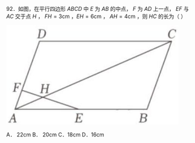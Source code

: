 92．如图，在平行四边形 $A B C D$ 中 $E$ 为 $A B$ 的中点， $F$ 为 $A D$ 上一点， $E F$ 与 $A C$ 交于点 $H$ ， $F H = 3 \mathrm { c m }$ ，$E H = 6 \mathrm { { c m } }$ ， $A H = 4 \mathrm { c m }$ ，则 $H C$ 的长为（ ）

![](<../../qs_image_DB/专题1-2_一文吃透相似三角形12个模型·共14类题型（解析版）/2622554e293a8e8bc9b492776c64d317393613ccaf0d6fdf6eb21ccb0abe683a.jpg>)

A． $2 2 \mathrm { c m }$ B． 20cm C．18cm D．16cm
